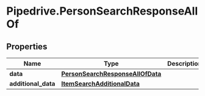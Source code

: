 # Pipedrive.PersonSearchResponseAllOf

## Properties

Name | Type | Description | Notes
------------ | ------------- | ------------- | -------------
**data** | [**PersonSearchResponseAllOfData**](PersonSearchResponseAllOfData.md) |  | [optional] 
**additional_data** | [**ItemSearchAdditionalData**](ItemSearchAdditionalData.md) |  | [optional] 


